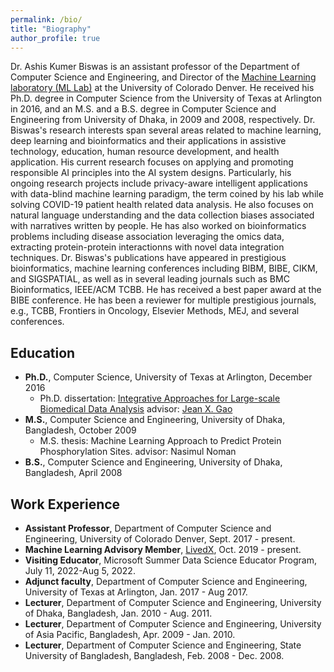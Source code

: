 ```yaml
---
permalink: /bio/
title: "Biography"
author_profile: true
---
```


Dr. Ashis Kumer Biswas is an assistant professor of the Department of Computer Science and Engineering, and Director of the [Machine Learning laboratory (ML Lab)](https://ml.cse.ucdenver.edu) at the University of Colorado Denver. He received his Ph.D. degree in Computer Science from the University of Texas at Arlington in 2016, and an M.S. and a B.S. degree in Computer Science and Engineering from University of Dhaka, in 2009 and 2008, respectively. 
Dr. Biswas's research interests span several areas related to machine learning, deep learning and bioinformatics and their applications in assistive technology, education, human resource development, and health application. His current research focuses on applying and promoting responsible AI principles into the AI system designs.  Particularly, his ongoing research projects include privacy-aware intelligent applications with data-blind machine learning paradigm, the term coined by his lab while solving COVID-19 patient health related data analysis. He also focuses on natural language understanding and the data collection biases associated with narratives written by people. He has also worked on bioinformatics problems including disease association leveraging the omics data, extracting protein-protein interactionns with novel data integration techniques. Dr. Biswas's publications have appeared in prestigious bioinformatics, machine learning conferences including BIBM, BIBE, CIKM, and SIGSPATIAL, as well as in several leading journals such as BMC Bioinformatics, IEEE/ACM TCBB. He has received a best paper award at the BIBE conference. He has been a reviewer for multiple prestigious journals, e.g., TCBB, Frontiers in Oncology, Elsevier Methods, MEJ, and several conferences. 

## Education
* **Ph.D.**, Computer Science, University of Texas at Arlington, December 2016
  * Ph.D. dissertation: [Integrative Approaches for Large-scale Biomedical Data Analysis](https://rc.library.uta.edu/uta-ir/handle/10106/28381) advisor: [Jean X. Gao](https://crystal.uta.edu/~gao/)
* **M.S.**, Computer Science and Engineering, University of Dhaka, Bangladesh, October 2009
  * M.S. thesis: Machine Learning Approach to Predict Protein Phosphorylation Sites. advisor: Nasimul Noman
* **B.S.**, Computer Science and Engineering, University of Dhaka, Bangladesh, April 2008

## Work Experience
* **Assistant Professor**, Department of Computer Science and Engineering, University of Colorado Denver, Sept. 2017 - present.
* **Machine Learning Advisory Member**, [LivedX](https://livedx.com/team/), Oct. 2019 - present.
* **Visiting Educator**, Microsoft Summer Data Science Educator Program, July 11, 2022-Aug 5, 2022.
* **Adjunct faculty**, Department of Computer Science and Engineering, University of Texas at Arlington, Jan. 2017 - Aug 2017.
* **Lecturer**, Department of Computer Science and Engineering, University of Dhaka, Bangladesh, Jan. 2010 - Aug. 2011.
* **Lecturer**, Department of Computer Science and Engineering, University of Asia Pacific, Bangladesh, Apr. 2009 - Jan. 2010.
* **Lecturer**, Department of Computer Science and Engineering, State University of Bangladesh, Bangladesh, Feb. 2008 - Dec. 2008.
